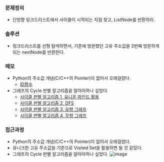 ### 문제정의
- 단방향 링크드리스트에서 사이클이 시작되는 지점 찾고, ListNode를 반환하라. 
### 솔루션
- 링크드리스트를 선형 탐색하면서, 기존에 방문했던 고유 주소값을 2번째 방문하게 되는 nextNode를 반환한다. 
### 메모
- Python의 주소값 개념(C/C++의 Pointer)이 없어서 오래걸렸다. 
  - [ID함수](https://wjunsea.tistory.com/82)
- 그래프의 Cycle 판별 알고리즘을 알아야하나 싶었다. 
  - [사이클 판별 알고리즘 1, 유니온 파인드 활용](https://www.google.com/search?q=%EC%82%AC%EC%9D%B4%ED%81%B4+%EA%B2%80%EC%82%AC+%EC%95%8C%EA%B3%A0%EB%A6%AC%EC%A6%98&sxsrf=AJOqlzXKjk0b1PZ1gELakwMlFoSoOs-27Q%3A1678347008438&ei=AIsJZLimGp-12roP5YC8oA4&ved=0ahUKEwi4pv3pqc79AhWfmlYBHWUAD-QQ4dUDCA8&uact=5&oq=%EC%82%AC%EC%9D%B4%ED%81%B4+%EA%B2%80%EC%82%AC+%EC%95%8C%EA%B3%A0%EB%A6%AC%EC%A6%98&gs_lcp=Cgxnd3Mtd2l6LXNlcnAQAzIECCMQJzoKCAAQRxDWBBCwAzoLCAAQgAQQsQMQgwE6EAgAEIAEEBQQhwIQsQMQgwE6BQgAEIAEOgoIABCABBAUEIcCOgcIIxDqAhAnOhEILhCABBCxAxCDARDHARDRAzoECAAQAzoLCC4QgAQQsQMQgwE6BAgAEEM6CAguEIAEELEDOggIABCABBCxAzoFCC4QgAQ6BAgAEB5KBAhBGABQxQRYoSpgiitoBnABeAaAAa0CiAG_NZIBCTAuMjIuMTEuMZgBAKABAbABCsgBCsABAQ&sclient=gws-wiz-serp)
  - [사이클 판별 알고리즘 2, DFS](https://velog.io/@since-1994/%EA%B7%B8%EB%9E%98%ED%94%84-Detection-cycle-%EC%82%AC%EC%9D%B4%ED%81%B4-%EC%B0%BE%EA%B8%B0)
  - [사이클 판별 알고리즘 3, 유향 그래프](https://deep-learning-study.tistory.com/582)
  - [사이클 판별 알고리즘 4, 무향 그래프](https://deep-learning-study.tistory.com/584)
### 접근과정
- Python의 주소값 개념(C/C++의 Pointer)이 없어서 오래걸렸다. 
- 유니크한 고유 주소값을 기준으로 Visited Set을 활용하면 될 것 같았다. 
- 그래프의 Cycle 판별 알고리즘을 알아야하나 싶었다. 
![image](https://user-images.githubusercontent.com/16419202/223955764-f57ec1b2-c5c1-495f-84a8-91e2b442db39.png)


